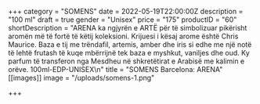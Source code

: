 +++
category = "SOMENS"
date = 2022-05-19T22:00:00Z
description = "100 ml"
draft = true
gender = "Unisex"
price = "175"
productID = "60"
shortDescription = "ARENA ka ngjyrën e ARTË për të simbolizuar pikërisht aromën më të fortë të këtij koleksioni. Krijuesi i kësaj arome është Chris Maurice. Baza e tij me trëndafil, artemis, amber dhe iris si edhe me një notë të lehtë frutash të kuqe mbërrijnë tek baza e myshkut, vaniljes dhe oud. Ky parfum të transferon nga Mesdheu në shkretëtirat e Arabisë me kalimin e orëve. 100ml-EDP-UNISEX\n"
title = "SOMENS Barcelona: ARENA"
[[images]]
image = "/uploads/somens-1.png"

+++
